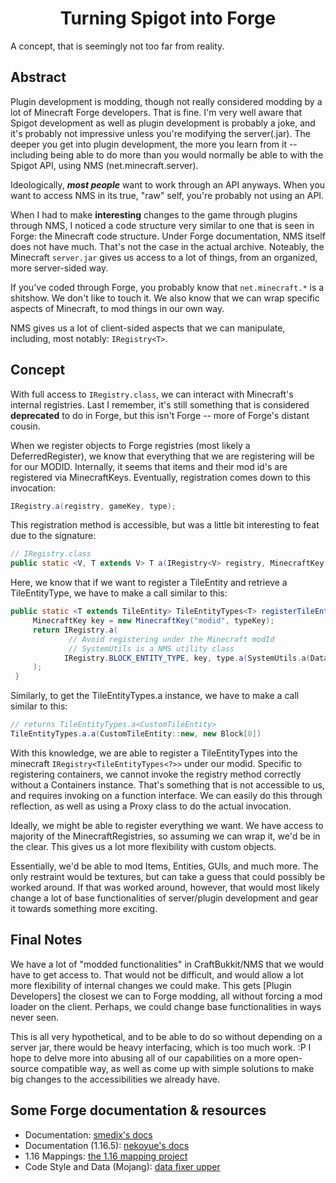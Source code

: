 <div align="center"><h1>Turning Spigot into Forge</h1></div>
A concept, that is seemingly not too far from reality.


## Abstract
Plugin development is modding, though not really considered modding by a lot of Minecraft Forge developers. That is fine.
I'm very well aware that Spigot development as well as plugin development is probably a joke, and it's probably not
impressive unless you're modifying the server(.jar). The deeper you get into plugin development, the more you learn from it -- including
being able to do more than you would normally be able to with the Spigot API, using NMS (net.minecraft.server).

Ideologically, ***most people*** want to work through an API anyways. When you want to access NMS in its true, "raw" self,
you're probably not using an API.

When I had to make **interesting** changes to the game through plugins through NMS, I noticed a code structure very similar to one that is seen in Forge:
the Minecraft code structure. Under Forge documentation, NMS itself does not have much. That's not the case in the actual archive.
Noteably, the Minecraft `server.jar` gives us access to a lot of things, from an organized, more server-sided way.

If you've coded through Forge, you probably know that `net.minecraft.*` is a shitshow. We don't like to touch it.
We also know that we can wrap specific aspects of Minecraft, to mod things in our own way.

NMS gives us a lot of client-sided aspects that we can manipulate, including, most notably: `IRegistry<T>`.

## Concept
With full access to `IRegistry.class`, we can interact with Minecraft's internal registries. Last I remember, it's still something that is considered **deprecated**
to do in Forge, but this isn't Forge -- more of Forge's distant cousin.

When we register objects to Forge registries (most likely a DeferredRegister), we know that everything that we are registering will be for our MODID.
Internally, it seems that items and their mod id's are registered via MinecraftKeys. Eventually, registration comes down to this invocation:

```java
IRegistry.a(registry, gameKey, type);
```

This registration method is accessible, but was a little bit interesting to feat due to the signature:
```java
// IRegistry.class
public static <V, T extends V> T a(IRegistry<V> registry, MinecraftKey gameKey, T type);
```

Here, we know that if we want to register a TileEntity and retrieve a TileEntityType, we have to make a call similar to this:

```java
public static <T extends TileEntity> TileEntityTypes<T> registerTileEntityType(TileEntityTypes.a<T> type, String typeKey) {
     MinecraftKey key = new MinecraftKey("modid", typeKey);
     return IRegistry.a(
             // Avoid registering under the Minecraft modId
             // SystemUtils is a NMS utility class
            IRegistry.BLOCK_ENTITY_TYPE, key, type.a(SystemUtils.a(DataConverterTypes.BLOCK_ENTITY, typeKey))
     );
 }
```

Similarly, to get the TileEntityTypes.a<T> instance, we have to make a call similar to this:

```java
// returns TileEntityTypes.a<CustomTileEntity>
TileEntityTypes.a.a(CustomTileEntity::new, new Block[0])
```

With this knowledge, we are able to register a TileEntityTypes into the minecraft `IRegistry<TileEntityTypes<?>>` under our modid.
Specific to registering containers, we cannot invoke the registry method correctly without a Containers<T> instance. That's something that is not accessible to us,
and requires invoking on a function interface. We can easily do this through reflection, as well as using a Proxy class to do the actual invocation.

Ideally, we might be able to register everything we want. We have access to majority of the MinecraftRegistries, so assuming we can wrap it, we'd be in the clear. This
gives us a lot more flexibility with custom objects.

Essentially, we'd be able to mod Items, Entities, GUIs, and much more. The only restraint would be textures, but can take a guess that could possibly be worked around.
If that was worked around, however, that would most likely change a lot of base functionalities of server/plugin development and gear it towards something more exciting.

## Final Notes
We have a lot of "modded functionalities" in CraftBukkit/NMS that we would have to get access to. That would not be difficult, and would allow a lot more flexibility of internal changes we could make.
This gets [Plugin Developers] the closest we can to Forge modding, all without forcing a mod loader on the client. Perhaps, we could change base functionalities in ways never seen.

This is all very hypothetical, and to be able to do so without depending on a server jar, there would be heavy interfacing, which is too much work. :P
I hope to delve more into abusing all of our capabilities on a more open-source compatible way, as well as come up with simple solutions to make big changes to the accessibilities we already have.

## Some Forge documentation & resources

* Documentation: [smedix's docs](https://skmedix.github.io/ForgeJavaDocs/javadoc/forge/1.9.4-12.17.0.2051)
* Documentation (1.16.5): [nekoyue's docs](https://nekoyue.github.io/ForgeJavaDocs-NG/javadoc/1.16.5/)
* 1.16 Mappings: [the 1.16 mapping project](https://docs.google.com/spreadsheets/d/14knNUYjYkKkGpW9VTyjtlhaCTUsPWRJ91GLOFX2d23Q/)
* Code Style and Data (Mojang): [data fixer upper](https://github.com/Mojang/DataFixerUpper)
